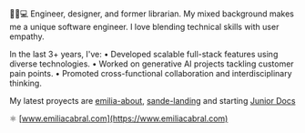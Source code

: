 🧚🏽💻 Engineer, designer, and former librarian. My mixed background makes me a unique software engineer. I love blending technical skills with user empathy.

In the last 3+ years, I've:
• Developed scalable full-stack features using diverse technologies.
• Worked on generative AI projects tackling customer pain points.
• Promoted cross-functional collaboration and interdisciplinary thinking.

My latest proyects are [emilia-about](https://github.com/Em3c2/emilia-about), [sande-landing](https://github.com/Em3c2/sande-landing) and starting [Junior Docs](https://github.com/Em3c2/junior-doc) 

⚛️ [www.emiliacabral.com](https://www.emiliacabral.com)
